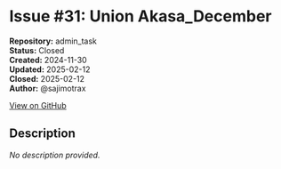 # Issue #31: Union Akasa_December

**Repository:** admin_task  
**Status:** Closed  
**Created:** 2024-11-30  
**Updated:** 2025-02-12  
**Closed:** 2025-02-12  
**Author:** @sajimotrax  

[View on GitHub](https://github.com/Simtestlab/admin_task/issues/31)

## Description

*No description provided.*